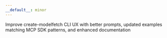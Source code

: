 ```yaml
---
__default__: minor
---
```


Improve create-modelfetch CLI UX with better prompts, updated examples matching MCP SDK patterns, and enhanced documentation
